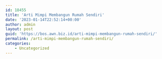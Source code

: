 ```yaml
---
id: 18455
title: 'Arti Mimpi Membangun Rumah Sendiri'
date: '2023-01-14T22:52:14+00:00'
author: admin
layout: post
guid: 'https://bos.awn.biz.id/arti-mimpi-membangun-rumah-sendiri/'
permalink: /arti-mimpi-membangun-rumah-sendiri/
categories:
    - Uncategorized
---
```


